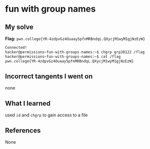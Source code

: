# fun with group names

## My solve
**Flag:** `pwn.college{YR-4zdpvGz4Ouaay5pfnMRBndqL.QXycjM1wyM1gjNzEzW}`

```bash
Connected!                                                                        
hacker@permissions~fun-with-groups-names:~$ chgrp grp28122 /flag
hacker@permissions~fun-with-groups-names:~$ cat /flag
pwn.college{YR-4zdpvGz4Ouaay5pfnMRBndqL.QXycjM1wyM1gjNzEzW}

```

## Incorrect tangents I went on
none

## What I learned
used `id` and `chgrp` to gain access to a file

## References 
None
